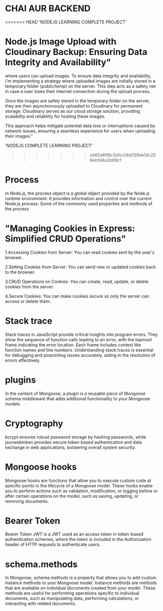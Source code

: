 # CHAI AUR BACKEND

<<<<<<< HEAD
'NODEJS LEARNING COMPLETE PROJECT'

# Node.js Image Upload with Cloudinary Backup: Ensuring Data Integrity and Availability"

where users can upload images. To ensure data integrity and availability, I'm implementing a strategy where uploaded images are initially stored in a temporary folder (public/temp) on the server. This step acts as a safety net in case a user loses their internet connection during the upload process.

Once the images are safely stored in the temporary folder on the server, they are then asynchronously uploaded to Cloudinary for permanent storage. Cloudinary serves as our cloud storage solution, providing scalability and reliability for hosting these images.

This approach helps mitigate potential data loss or interruptions caused by network issues, ensuring a seamless experience for users when uploading their images."

'NODEJS COMPLETE LEARNING PROJECT'

> > > > > > > cb60a696c3afcc0bd128ae1dc256eb1d4a2b69c1

# Process

In Node.js, the process object is a global object provided by the Node.js runtime environment. It provides information and control over the current Node.js process. Some of the commonly used properties and methods of the process

# "Managing Cookies in Express: Simplified CRUD Operations"

1.Accessing Cookies from Server: You can read cookies sent by the user's browser.

2.Setting Cookies from Server: You can send new or updated cookies back to the browser.

3.CRUD Operations on Cookies: You can create, read, update, or delete cookies from the server.

4.Secure Cookies: You can make cookies secure so only the server can access or delete them.

# Stack trace

Stack traces in JavaScript provide critical insights into program errors. They show the sequence of function calls leading to an error, with the topmost frame indicating the error location. Each frame includes context like function names and line numbers. Understanding stack traces is essential for debugging and pinpointing issues accurately, aiding in the resolution of errors effectively.

# plugins

In the context of Mongoose, a plugin is a reusable piece of Mongoose schema middleware that adds additional functionality to your Mongoose models.

# Cryptography

bcrypt ensures robust password storage by hashing passwords, while jsonwebtoken provides secure token-based authentication and data exchange in web applications, bolstering overall system security.

# Mongoose hooks

Mongoose hooks are functions that allow you to execute custom code at specific points in the lifecycle of a Mongoose model. These hooks enable you to perform actions such as validation, modification, or logging before or after certain operations on the model, such as saving, updating, or removing documents.

# Bearer Token

Bearer Token JWT is a JWT used as an access token in token-based authentication schemes, where the token is included in the Authorization header of HTTP requests to authenticate users.

# schema.methods

In Mongoose, schema.methods is a property that allows you to add custom instance methods to your Mongoose model. Instance methods are methods that are available on individual documents created from your model. These methods are useful for performing operations specific to individual documents, such as manipulating data, performing calculations, or interacting with related documents.
